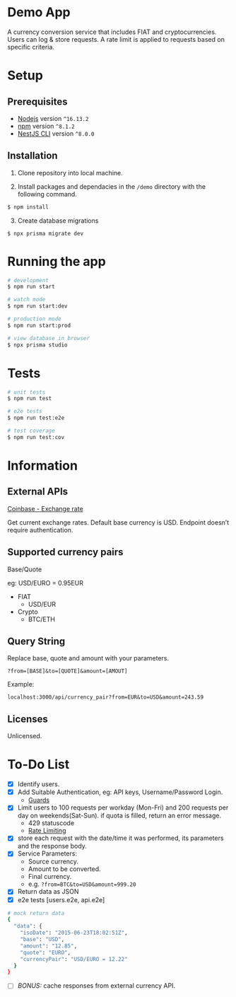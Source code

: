 # Demo App

A currency conversion service that includes FIAT and cryptocurrencies. Users can log & store requests. A rate limit is applied to requests based on specific criteria.

# Setup

## Prerequisites

- [Nodejs](https://nodejs.org/en/download/) version `^16.13.2`
- [npm](https://nodejs.org/en/download/) version `^8.1.2`
- [NestJS CLI](https://docs.nestjs.com/) version `^8.0.0`

## Installation

1. Clone repository into local machine.

2. Install packages and dependacies in the `/demo` directory with the following command.

```bash
$ npm install
```

3. Create database migrations

```
$ npx prisma migrate dev
```

# Running the app

```bash
# development
$ npm run start

# watch mode
$ npm run start:dev

# production mode
$ npm run start:prod

# view database in browser
$ npx prisma studio
```

# Tests

```bash
# unit tests
$ npm run test

# e2e tests
$ npm run test:e2e

# test coverage
$ npm run test:cov
```

# Information

## External APIs

[Coinbase - Exchange rate](https://developers.coinbase.com/api/v2#get-exchange-rates)

Get current exchange rates. Default base currency is USD. Endpoint doesn’t require authentication.

## Supported currency pairs

Base/Quote

eg: USD/EURO = 0.95EUR

- FIAT
  - USD/EUR
- Crypto
  - BTC/ETH

## Query String

Replace base, quote and amount with your parameters.

`?from=[BASE]&to=[QUOTE]&amount=[AMOUT]`

Example:

`localhost:3000/api/currency_pair?from=EUR&to=USD&amount=243.59`

## Licenses

Unlicensed.

# To-Do List

- [x] Identify users.
- [x] Add Suitable Authentication, eg: API keys, Username/Password Login.
  - [Guards](https://docs.nestjs.com/guards)
- [x] Limit users to 100 requests per workday (Mon-Fri) and 200 requests per day on weekends(Sat-Sun). if quota is filled, return an error message.
  - 429 statuscode
  - [Rate Limiting](https://docs.nestjs.com/security/rate-limiting)
- [x] store each request with the date/time it was performed, its parameters and the response body.
- [x] Service Parameters:
  - Source currency.
  - Amount to be converted.
  - Final currency.
  - e.g. `?from=BTC&to=USD&amount=999.20`
- [x] Return data as JSON
- [x] e2e tests [users.e2e, api.e2e]

```bash
# mock return data
{
  "data": {
    "isoDate": "2015-06-23T18:02:51Z",
    "base": "USD",
    "amount": "12.85",
    "quote": "EURO",
    "currencyPair": "USD/EURO = 12.22"
  }
}
```

- [ ] _BONUS:_ cache responses from external currency API.

